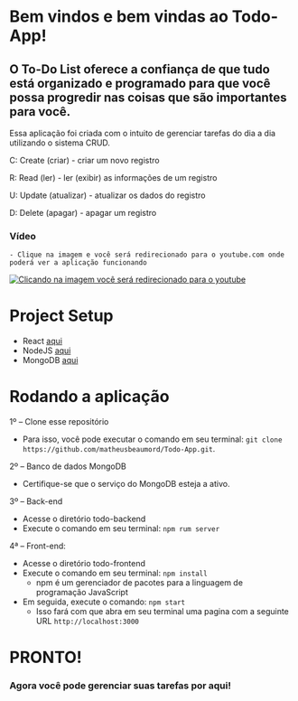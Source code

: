 # Bem vindos e bem vindas ao Todo-App!

## O To-Do List oferece a confiança de que tudo está organizado e programado para que você possa progredir nas coisas que são importantes para você.

Essa aplicação foi criada com o intuito de gerenciar tarefas do dia a dia utilizando o sistema CRUD.

C: Create (criar) - criar um novo registro

R: Read (ler) - ler (exibir) as informações de um registro

U: Update (atualizar) - atualizar os dados do registro

D: Delete (apagar) - apagar um registro

### Vídeo
	- Clique na imagem e você será redirecionado para o youtube.com onde poderá ver a aplicação funcionando 
[![Clicando na imagem você será redirecionado para o youtube](https://res.cloudinary.com/dv6kodq2o/image/upload/v1620402239/Todo-App/Todo-App_brgevm.png)](https://www.youtube.com/watch?v=j68HLh1pLGo)


# Project Setup

- React [aqui](https://docs.mongodb.com/manual/installation/)
- NodeJS [aqui](https://nodejs.org/pt-br/download/package-manager/)
- MongoDB [aqui](https://docs.mongodb.com/manual/installation/)

# Rodando a aplicação

1º – Clone esse repositório
- Para isso, você pode executar o comando em seu terminal: `git clone https://github.com/matheusbeaumord/Todo-App.git`.

2º – Banco de dados MongoDB
- Certifique-se que o serviço do MongoDB esteja a ativo.

3º – Back-end
- Acesse o diretório todo-backend
- Execute o comando em seu terminal: `npm rum server`

4ª – Front-end:
- Acesse o diretório todo-frontend
- Execute o comando em seu terminal: `npm install`
	- npm é um gerenciador de pacotes para a linguagem de programação JavaScript
- Em seguida, execute o comando: `npm start`
	- Isso fará com que abra em seu terminal uma pagina com a seguinte URL `http://localhost:3000`

# PRONTO! 

### Agora você pode gerenciar suas tarefas por aqui!
